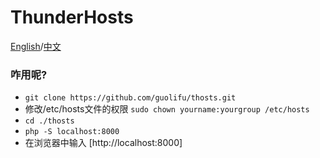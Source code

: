 # ThunderHosts
[English](/README.md)/[中文](/README_cn.md)
### 咋用呢?
- `git clone https://github.com/guolifu/thosts.git`
- 修改/etc/hosts文件的权限
`sudo chown yourname:yourgroup /etc/hosts`
- `cd ./thosts`
- `php -S localhost:8000 `
- 在浏览器中输入 [http://localhost:8000]
